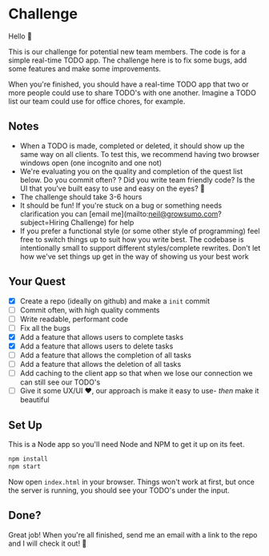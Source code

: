 # Challenge
Hello :wave:

This is our challenge for potential new team members. The code is for a simple real-time TODO app. The challenge here is to fix some bugs, add some features and make some improvements.

When you're finished, you should have a real-time TODO app that two or more people could use to share TODO's with one another. Imagine a TODO list our team could use for office chores, for example.

## Notes
- When a TODO is made, completed or deleted, it should show up the same way on all clients. To test this, we recommend having two browser windows open (one incognito and one not)
- We're evaluating you on the quality and completion of the quest list below. Do you commit often? ? Did you write team friendly code? Is the UI that
you've built easy to use and easy on the eyes? :eyes:
- The challenge should take 3-6 hours
- It should be fun! If you're stuck on a bug or something needs clarification you can [email me](mailto:neil@growsumo.com?subject=Hiring Challenge) for help
- If you prefer a functional style (or some other style of programming) feel free to switch things up to suit how you write best. The codebase is intentionally small to support different styles/complete rewrites. Don't let how we've set things up get in the way of showing us your best work

##  Your Quest
- [x] Create a repo (ideally on github) and make a `init` commit
- [ ] Commit often, with high quality comments
- [ ] Write readable, performant code
- [ ] Fix all the bugs
- [x] Add a feature that allows users to complete tasks
- [x] Add a feature that allows users to delete tasks
- [ ] Add a feature that allows the completion of all tasks
- [ ] Add a feature that allows the deletion of all tasks
- [ ] Add caching to the client app so that when we lose our connection we can still see our TODO's
- [ ] Give it some UX/UI :heart:, our approach is make it easy to use- _then_ make it beautiful

## Set Up
This is a Node app so you'll need Node and NPM to get it up on its feet.

```sh
npm install
npm start
```

Now open `index.html` in your browser. Things won't work at first, but once the server is running, you should see your TODO's under the input.

## Done?
Great job! When you're all finished, send me an email with a link to the repo and I will check it out! 🙌

